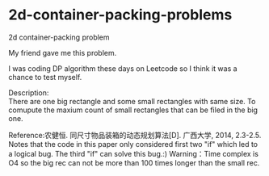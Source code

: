 # 2d-container-packing-problems
2d container-packing problem  

My friend gave me this problem.  

I was coding DP algorithm these days on Leetcode so I think it was a chance to test myself.  

Description:  
There are one big rectangle and some small rectangles with same size. To comupute the maxium count of small rectangles that can be filed in the big one.

Reference:农健恒. 同尺寸物品装箱的动态规划算法[D]. 广西大学, 2014, 2.3-2.5.   
Notes that the code in this paper only considered first two "if" which led to a logical bug. The third "if" can solve this bug.:)
Warning：Time complex is O4 so the big rec can not be more than 100 times longer than the small rec. 
